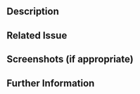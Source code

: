 ## Description
<!--- Describe your changes in detail -->


## Related Issue
<!--- This project only accepts pull requests related to open issues -->
<!--- Please use closing keywords like 'Fixes' or 'Resolves' or similar -->


## Screenshots (if appropriate)
<!--- Before and after? -->

## Further Information
<!--Please link anything related here-->
